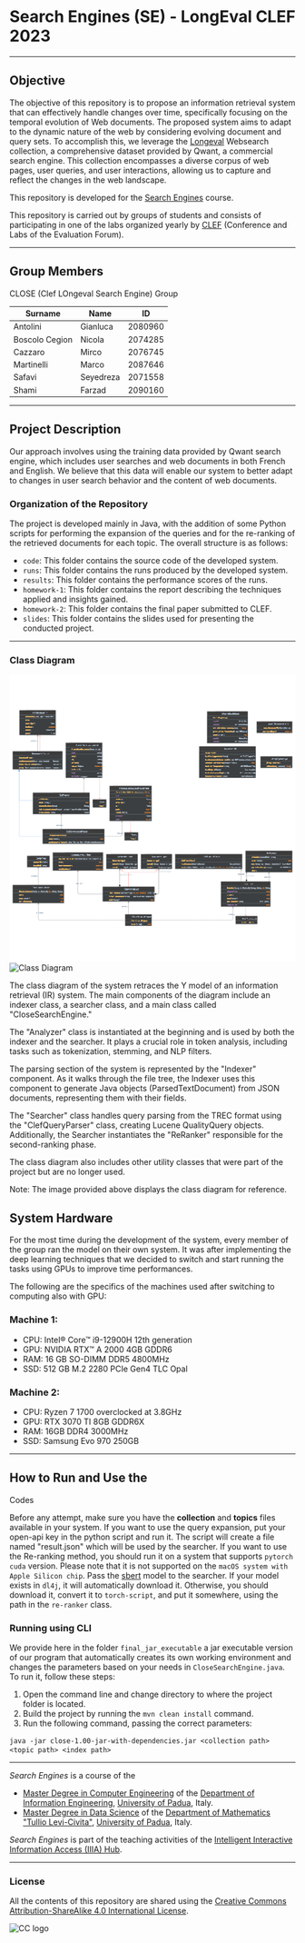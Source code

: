 # Search Engines (SE) - LongEval CLEF 2023

---

## Objective
The objective of this repository is to propose an information retrieval system that can effectively handle changes over time, specifically focusing on the temporal evolution of Web documents. The proposed system aims to adapt to the dynamic nature of the web by considering evolving document and query sets. To accomplish this, we leverage the [Longeval](https://clef-longeval.github.io/tasks/) Websearch collection, a comprehensive dataset provided by Qwant, a commercial search engine. This collection encompasses a diverse corpus of web pages, user queries, and user interactions, allowing us to capture and reflect the changes in the web landscape.

This repository is developed for the [Search Engines](https://iiia.dei.unipd.it/education/search-engines/) course.

This repository is carried out by groups of students and consists of participating in one of the labs organized yearly by [CLEF](https://www.clef-initiative.eu/) (Conference and Labs of the Evaluation Forum).

---

## Group Members
CLOSE (Clef LOngeval Search Engine) Group

| Surname         | Name         | ID        |
| --------------- | ------------ | --------- |
| Antolini        | Gianluca     | 2080960   |
| Boscolo Cegion  | Nicola       | 2074285   |
| Cazzaro         | Mirco        | 2076745   |
| Martinelli      | Marco        | 2087646   |
| Safavi          | Seyedreza    | 2071558   |
| Shami           | Farzad       | 2090160   |

---

## Project Description
Our approach involves using the training data provided by Qwant search engine, which includes user searches and web documents in both French and English. We believe that this data will enable our system to better adapt to changes in user search behavior and the content of web documents.

### Organization of the Repository
The project is developed mainly in Java, with the addition of some Python scripts for performing the expansion of the queries and for the re-ranking of the retrieved documents for each topic. The overall structure is as follows:

* `code`: This folder contains the source code of the developed system.
* `runs`: This folder contains the runs produced by the developed system.
* `results`: This folder contains the performance scores of the runs.
* `homework-1`: This folder contains the report describing the techniques applied and insights gained.
* `homework-2`: This folder contains the final paper submitted to CLEF.
* `slides`: This folder contains the slides used for presenting the conducted project.

---

### Class Diagram


<img src="homework-2/figure/close-white.svg" alt="Class Diagram"/>

<img src="seupd2223-close/homework-2/figure/Classes_diagram_white.pdf" alt="Class Diagram" style="height: 100px; width:100px;"/>

The class diagram of the system retraces the Y model of an information retrieval (IR) system. The main components of the diagram include an indexer class, a searcher class, and a main class called "CloseSearchEngine."

The "Analyzer" class is instantiated at the beginning and is used by both the indexer and the searcher. It plays a crucial role in token analysis, including tasks such as tokenization, stemming, and NLP filters.

The parsing section of the system is represented by the "Indexer" component. As it walks through the file tree, the Indexer uses this component to generate Java objects (ParsedTextDocument) from JSON documents, representing them with their fields.

The "Searcher" class handles query parsing from the TREC format using the "ClefQueryParser" class, creating Lucene QualityQuery objects. Additionally, the Searcher instantiates the "ReRanker" responsible for the second-ranking phase.

The class diagram also includes other utility classes that were part of the project but are no longer used.

Note: The image provided above displays the class diagram for reference.

## System Hardware

For the most time during the development of the system, every member of the group ran the model on their own system. It was after implementing the deep learning techniques that we decided to switch and start running the tasks using GPUs to improve time performances.

The following are the specifics of the machines used after switching to computing also with GPU:

### Machine 1:
- CPU: Intel® Core™ i9-12900H 12th generation
- GPU: NVIDIA RTX™ A 2000 4GB GDDR6
- RAM: 16 GB SO-DIMM DDR5 4800MHz
- SSD: 512 GB M.2 2280 PCIe Gen4 TLC Opal

### Machine 2:
- CPU: Ryzen 7 1700 overclocked at 3.8GHz
- GPU: RTX 3070 TI 8GB GDDR6X
- RAM: 16GB DDR4 3000MHz
- SSD: Samsung Evo 970 250GB

---

## How to Run and Use the

Codes

Before any attempt, make sure you have the **collection** and **topics** files available in your system. If you want to use the query expansion, put your open-api key in the python script and run it. The script will create a file named "result.json" which will be used by the searcher. If you want to use the Re-ranking method, you should run it on a system that supports `pytorch cuda` version. Please note that it is not supported on the `macOS system with Apple Silicon chip`. Pass the [sbert](https://huggingface.co/sentence-transformers) model to the searcher. If your model exists in `dl4j`, it will automatically download it. Otherwise, you should download it, convert it to `torch-script`, and put it somewhere, using the path in the `re-ranker` class.

### Running using CLI
We provide here in the folder `final_jar_executable` a jar executable version of our program that automatically creates its own working environment and changes the parameters based on your needs in `CloseSearchEngine.java`. To run it, follow these steps:

1. Open the command line and change directory to where the project folder is located.
2. Build the project by running the `mvn clean install` command.
3. Run the following command, passing the correct parameters:
```
java -jar close-1.00-jar-with-dependencies.jar <collection path> <topic path> <index path>
```

---

*Search Engines* is a course of the

* [Master Degree in Computer Engineering](https://degrees.dei.unipd.it/master-degrees/computer-engineering/) of the [Department of Information Engineering](https://www.dei.unipd.it/en/), [University of Padua](https://www.unipd.it/en/), Italy.
* [Master Degree in Data Science](https://datascience.math.unipd.it/) of the [Department of Mathematics "Tullio Levi-Civita"](https://www.math.unipd.it/en/), [University of Padua](https://www.unipd.it/en/), Italy.

*Search Engines* is part of the teaching activities of the [Intelligent Interactive Information Access (IIIA) Hub](http://iiia.dei.unipd.it/).

---

### License

All the contents of this repository are shared using the [Creative Commons Attribution-ShareAlike 4.0 International License](http://creativecommons.org/licenses/by-sa/4.0/).

![CC logo](https://i.creativecommons.org/l/by-sa/4.0/88x31.png)